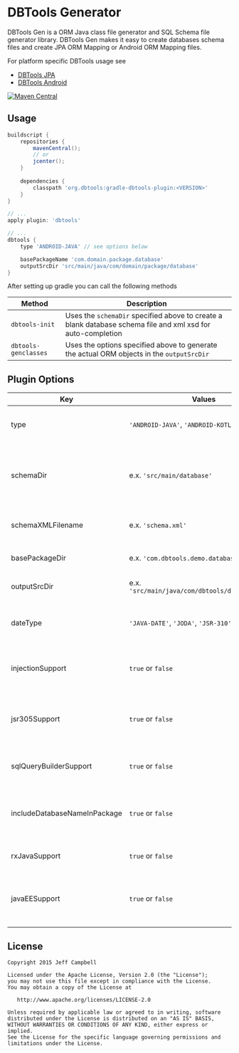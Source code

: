 DBTools Generator
=================

DBTools Gen is a ORM Java class file generator and SQL Schema file generator library.
DBTools Gen makes it easy to create databases schema files and create JPA ORM Mapping or Android ORM Mapping files.

For platform specific DBTools usage see

 * [DBTools JPA](https://github.com/jeffdcamp/dbtools-jpa)
 * [DBTools Android](https://github.com/jeffdcamp/dbtools-android)

[![Maven Central](https://maven-badges.herokuapp.com/maven-central/org.dbtools/dbtools-gen/badge.svg)](https://maven-badges.herokuapp.com/maven-central/org.dbtools/dbtools-gen)

Usage
-----

```gradle
buildscript {
    repositories {
        mavenCentral();
        // or
        jcenter();
    }
    
    dependencies {
        classpath 'org.dbtools:gradle-dbtools-plugin:<VERSION>'
    }
}

// ...
apply plugin: 'dbtools'

// ...
dbtools {
    type 'ANDROID-JAVA' // see options below 

    basePackageName 'com.domain.package.database'
    outputSrcDir 'src/main/java/com/domain/package/database'
}

```

After setting up gradle you can call the following methods

| Method | Description |
| -----  | ----------- |
| `dbtools-init` | Uses the `schemaDir` specified above to create a blank database schema file and xml xsd for auto-completion |
| `dbtools-genclasses` | Uses the options specified above to generate the actual ORM objects in the `outputSrcDir` |


Plugin Options
------

| Key | Values | Description |
| ---  | ----- | ----------- |
| type | `'ANDROID-JAVA'`, `'ANDROID-KOTLIN'`, or `'JPA'` | The type of DAO and ORM files to generate.  Defaults to `'JPA'` |
| schemaDir | e.x. `'src/main/database'` | The directory the database schema file resides (or will be created with `dbtools-init`).  Defaults to `'src/main/database'` |
| schemaXMLFilename | e.x. `'schema.xml'` | The name of the database schema file.  Defaults to `'schema.xml'` |
| basePackageDir | e.x. `'com.dbtools.demo.database'` | The root package the generated DAO and ORM files have |
| outputSrcDir | e.x. `'src/main/java/com/dbtools/demo/database'` | The directory associated with the `basePackageDir` |
| dateType | `'JAVA-DATE'`, `'JODA'`, `'JSR-310'` | Specifies the format the Date fields should have.  Defaults to `'JAVA-DATE'` |
| injectionSupport | `true` or `false` | Adds annotated Injection (`@Inject`) to the generated files.  Defaults to `false` |
| jsr305Support | `true` or `false` | Adds annotated nullable (`@Nullable`) and nonnull (`@NonNull`) fields to the generated files.  Defaults to `false` |
| sqlQueryBuilderSupport | `true` or `false` | Use [DBTools-Query](https://github.com/jeffdcamp/dbtools-query) for generated queries and views.  Defaults to `false` |
| includeDatabaseNameInPackage | `true` or `false` | Include the database name in the generated package and directories.  Defaults to `true` |
| rxJavaSupport | `true` or `false` | Adds RxJava integration support.  Defaults to `false` |
| javaEESupport | `true` or `false` | Adds JEE/Spring Transactional annotations to CRUD methods in BaseManager.  Defaults to `false` |


License
-------

    Copyright 2015 Jeff Campbell

    Licensed under the Apache License, Version 2.0 (the "License");
    you may not use this file except in compliance with the License.
    You may obtain a copy of the License at

       http://www.apache.org/licenses/LICENSE-2.0

    Unless required by applicable law or agreed to in writing, software
    distributed under the License is distributed on an "AS IS" BASIS,
    WITHOUT WARRANTIES OR CONDITIONS OF ANY KIND, either express or implied.
    See the License for the specific language governing permissions and
    limitations under the License.
